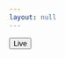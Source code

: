 ```yaml
---
layout: null
---
```

<button href="https://{{site.github_username}}.github.io/{{site.id}}">Live</button>
